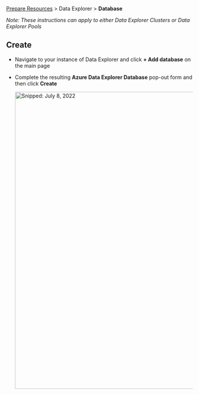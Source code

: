 [Prepare Resources](PrepareResources.md) > Data Explorer > **Database**

_Note: These instructions can apply to either Data Explorer Clusters or Data Explorer Pools_

## Create

* Navigate to your instance of Data Explorer and click **+ Add database** on the main page
* Complete the resulting **Azure Data Explorer Database** pop-out form and then click **Create**
  
  <img src="https://user-images.githubusercontent.com/44923999/178294501-96d06134-e93c-4bd6-ba67-414c6be5841c.png" width="800" title="Snipped: July 8, 2022" />
